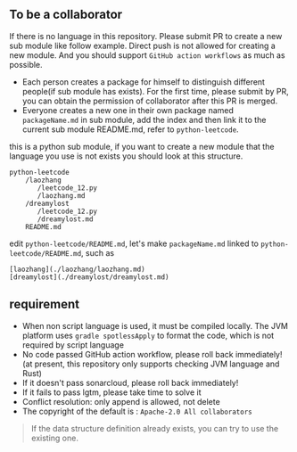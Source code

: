 To be a collaborator
---

If there is no language in this repository. Please submit PR to create a new sub module like follow example. 
Direct push is not allowed for creating a new module. And you should support `GitHub action workflows` as much as possible. 

* Each person creates a package for himself to distinguish different people(if sub module has exists). 
For the first time, please submit by PR, you can obtain the permission of collaborator after this PR is merged.
* Everyone creates a new one in their own package named `packageName.md` in sub module, add the index and then link it to the current sub module README.md, refer to `python-leetcode`.

this is a python sub module, if you want to create a new module that the language you use is not exists you should look at this structure.

```
python-leetcode
    /laozhang   
       /leetcode_12.py  
       /laozhang.md
    /dreamylost 
       /leetcode_12.py
       /dreamylost.md
    README.md
```

edit `python-leetcode/README.md`, let's make `packageName.md` linked to `python-leetcode/README.md`, such as

```
[laozhang](./laozhang/laozhang.md)
[dreamylost](./dreamylost/dreamylost.md)
```

## requirement

* When non script language is used, it must be compiled locally. The JVM platform uses `gradle spotlessApply` to format the code, which is not required by script language
* No code passed GitHub action workflow, please roll back immediately! (at present, this repository only supports checking JVM language and Rust)
* If it doesn't pass sonarcloud, please roll back immediately!
* If it fails to pass lgtm, please take time to solve it
* Conflict resolution: only append is allowed, not delete
* The copyright of the default is : `Apache-2.0 All collaborators`

> If the data structure definition already exists, you can try to use the existing one.